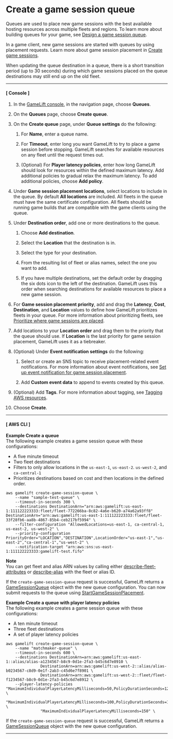 # Create a game session queue<a name="queues-creating"></a>

Queues are used to place new game sessions with the best available hosting resources across multiple fleets and regions\. To learn more about building queues for your game, see [Design a game session queue](queues-design.md)\.

In a game client, new game sessions are started with queues by using placement requests\. Learn more about game session placement in [Create game sessions](gamelift-sdk-client-api.md#gamelift-sdk-client-api-create)\.

When updating the queue destination in a queue, there is a short transition period \(up to 30 seconds\) during which game sessions placed on the queue destinations may still end up on the old fleet\. 

------
#### [ Console ]

1. In the [GameLift console](https://console.aws.amazon.com/gamelift/), in the navigation page, choose **Queues**\.

1. On the **Queues** page, choose **Create queue**\. 

1. On the **Create queue** page, under **Queue settings** do the following:

   1. For **Name**, enter a queue name\.

   1. For **Timeout**, enter long you want GameLift to try to place a game session before stopping\. GameLift searches for available resources on any fleet until the request times out\.

   1. \(Optional\) For **Player latency policies**, enter how long GameLift should look for resources within the defined maximum latency\. Add additional policies to gradual relax the maximum latency\. To add additional policies, choose **Add policy**\.

1. Under **Game session placement locations**, select locations to include in the queue\. By default **All locations** are included\. All fleets in the queue must have the same certificate configuration\. All fleets should be running game builds that are compatible with the game clients using the queue\.

1. Under **Destination order**, add one or more destinations to the queue\.

   1. Choose **Add destination**\.

   1. Select the **Location** that the destination is in\.

   1. Select the type for your destination\.

   1. From the resulting list of fleet or alias names, select the one you want to add\.

   1. If you have multiple destinations, set the default order by dragging the six dots icon to the left of the destination\. GameLift uses this order when searching destinations for available resources to place a new game session\. 

1. For **Game session placement priority**, add and drag the **Latency**, **Cost**, **Destination**, and **Location** values to define how GameLift prioritizes fleets in your queue\. For more information about prioritizing fleets, see [Prioritize where game sessions are placed](queues-design.md#queues-design-priority)\.

1. Add locations to your **Location order** and drag them to the priority that the queue should use\. If **Location** is the last priority for game session placement, GameLift uses it as a tiebreaker\.

1. \(Optional\) Under **Event notification settings** do the following:

   1. Select or create an SNS topic to receive placement\-related event notifications\. For more information about event notifications, see [Set up event notification for game session placement](queue-notification.md)\.

   1. Add **Custom event data** to append to events created by this queue\.

1. \(Optional\) Add **Tags**\. For more information about tagging, see [Tagging AWS resources](https://docs.aws.amazon.com/general/latest/gr/aws_tagging.html)\.

1. Choose **Create**\.

------
#### [ AWS CLI ]

**Example Create a queue**  
The following example creates a game session queue with these configurations:  
+ A five minute timeout
+ Two fleet destinations
+ Filters to only allow locations in the `us-east-1`, `us-east-2`\. `us-west-2`, and `ca-central-1`
+ Prioritizes destinations based on cost and then locations in the defined order\.

```
aws gamelift create-game-session-queue \
    --name "sample-test-queue" \
    --timeout-in-seconds 300 \
    --destinations DestinationArn="arn:aws:gamelift:us-east-1:111122223333:fleet/fleet-772266ba-8c82-4a6e-b620-a74a62a93ff8" DestinationArn="arn:aws:gamelift:us-east-1:111122223333:fleet/fleet-33f28fb6-aa8b-4867-85b4-ceb217bf5994" \
    --filter-configuration "AllowedLocations=us-east-1, ca-central-1, us-east-2, us-west-2" \
    --priority-configuration PriorityOrder="LOCATION","DESTINATION",LocationOrder="us-east-1","us-east-2","ca-central-1","us-west-2" \
    --notification-target "arn:aws:sns:us-east-1:111122223333:gamelift-test.fifo"
```

**Note**  
You can get fleet and alias ARN values by calling either [describe\-fleet\-attributes](https://docs.aws.amazon.com/cli/latest/reference/gamelift/describe-fleet-attributes.html) or [describe\-alias](https://docs.aws.amazon.com/cli/latest/reference/gamelift/describe-alias.html) with the fleet or alias ID\.

If the `create-game-session-queue` request is successful, GameLift returns a [GameSessionQueue](https://docs.aws.amazon.com/gamelift/latest/apireference/API_GameSessionQueue.html) object with the new queue configuration\. You can now submit requests to the queue using [StartGameSessionPlacement](https://docs.aws.amazon.com/gamelift/latest/apireference/API_StartGameSessionPlacement.html)\. 

**Example Create a queue with player latency policies**  
The following example creates a game session queue with these configurations:  
+ A ten minute timeout
+ Three fleet destinations
+ A set of player latency policies

```
aws gamelift create-game-session-queue \
    --name "matchmaker-queue" \
    --timeout-in-seconds 600 \
    --destinations DestinationArn=arn:aws:gamelift:us-east-1::alias/alias-a1234567-b8c9-0d1e-2fa3-b45c6d7e8910 \
               DestinationArn=arn:aws:gamelift:us-west-2::alias/alias-b0234567-c8d9-0e1f-2ab3-c45d6e7f8901 \
               DestinationArn=arn:aws:gamelift:us-west-2::fleet/fleet-f1234567-b8c9-0d1e-2fa3-b45c6d7e8912 \
    --player-latency-policies "MaximumIndividualPlayerLatencyMilliseconds=50,PolicyDurationSeconds=120" \
               "MaximumIndividualPlayerLatencyMilliseconds=100,PolicyDurationSeconds=120" \
               "MaximumIndividualPlayerLatencyMilliseconds=150" \
```

If the `create-game-session-queue` request is successful, GameLift returns a [GameSessionQueue](https://docs.aws.amazon.com/gamelift/latest/apireference/API_GameSessionQueue.html) object with the new queue configuration\. 

------